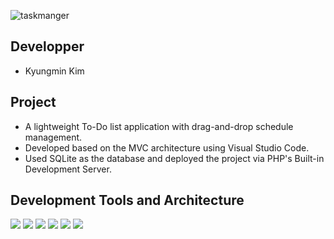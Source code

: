 ![taskmanger](https://github.com/user-attachments/assets/161b4a34-5a0a-4c0b-9b5f-d521c0835c8d)
## Developper
 - Kyungmin Kim

## Project
 - A lightweight To-Do list application with drag-and-drop schedule management.
 - Developed based on the MVC architecture using Visual Studio Code.
 - Used SQLite as the database and deployed the project via PHP's Built-in Development Server.

## Development Tools and Architecture
<div align="left">
  <img src="https://img.shields.io/badge/PHP-777BB4?style=flat&logo=php&logoColor=white" />
  <img src="https://img.shields.io/badge/JavaScript-F7DF1E?style=flat&logo=JavaScript&logoColor=white" />
  <img src="https://img.shields.io/badge/HTML5-E34F26?style=flat&logo=HTML5&logoColor=white" />
  <img src="https://img.shields.io/badge/CSS3-1572B6?style=flat&logo=CSS3&logoColor=white" />
  <img src="https://img.shields.io/badge/SQLite-003B57?style=flat&logo=sqlite&logoColor=white" />
  <img src="https://img.shields.io/badge/MVC%20Architecture-004680?style=flat&logo=archlinux&logoColor=white" />
</div>

